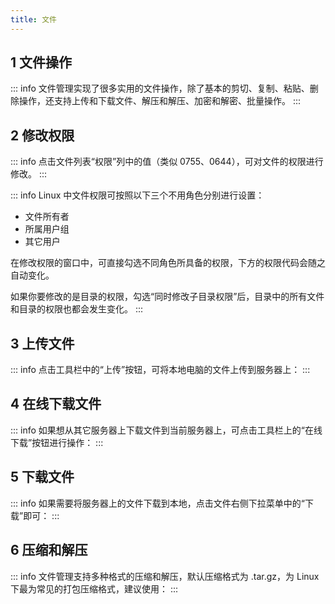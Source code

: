 ```yaml
---
title: 文件
---
```


## 1 文件操作

::: info
文件管理实现了很多实用的文件操作，除了基本的剪切、复制、粘贴、删除操作，还支持上传和下载文件、解压和解压、加密和解密、批量操作。
:::

## 2 修改权限

::: info
点击文件列表“权限”列中的值（类似 0755、0644），可对文件的权限进行修改。
:::

::: info
Linux 中文件权限可按照以下三个不用角色分别进行设置：

- 文件所有者
- 所属用户组
- 其它用户

在修改权限的窗口中，可直接勾选不同角色所具备的权限，下方的权限代码会随之自动变化。

如果你要修改的是目录的权限，勾选“同时修改子目录权限”后，目录中的所有文件和目录的权限也都会发生变化。
:::

## 3 上传文件

::: info
点击工具栏中的“上传”按钮，可将本地电脑的文件上传到服务器上：
:::

## 4 在线下载文件

::: info
如果想从其它服务器上下载文件到当前服务器上，可点击工具栏上的“在线下载”按钮进行操作：
:::

## 5 下载文件

::: info
如果需要将服务器上的文件下载到本地，点击文件右侧下拉菜单中的“下载”即可：
:::

## 6 压缩和解压

::: info
文件管理支持多种格式的压缩和解压，默认压缩格式为 .tar.gz，为 Linux 下最为常见的打包压缩格式，建议使用：
:::